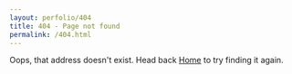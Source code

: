 ```yaml
---
layout: perfolio/404
title: 404 - Page not found
permalink: /404.html
---
```


<p>
Oops, that address doesn't exist. Head back <a href="{{ '/' | relative_url }}">Home</a> to try finding it again.
</p>